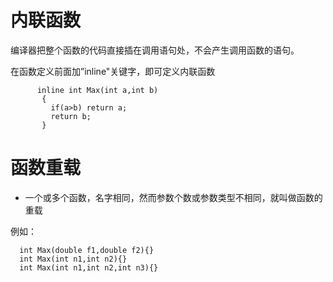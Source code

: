 # 内联函数

  编译器把整个函数的代码直接插在调用语句处，不会产生调用函数的语句。

  在函数定义前面加”inline"关键字，即可定义内联函数

          inline int Max(int a,int b)
           {
             if(a>b) return a;
             return b;
           }

# 函数重载
* 一个或多个函数，名字相同，然而参数个数或参数类型不相同，就叫做函数的重载

例如：

      int Max(double f1,double f2){}
      int Max(int n1,int n2){}
      int Max(int n1,int n2,int n3){}
